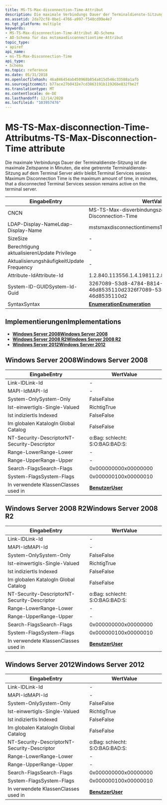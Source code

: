 ```yaml
---
title: MS-TS-Max-disconnection-Time-Attribut
description: Die maximale Verbindungs Dauer der Terminaldienste-Sitzung ist die maximale Zeitspanne in Minuten, die eine getrennte Terminaldienste-Sitzung auf dem Terminal Server aktiv bleibt.
ms.assetid: 2da72cf8-0be1-4766-a997-f540cd99e4e7
ms.tgt_platform: multiple
keywords:
- MS-TS-Max-disconnection-Time-Attribut AD-Schema
- AD-Schema für das mstsmaxdisconnectiontime-Attribut
topic_type:
- apiref
api_name:
- ms-TS-Max-Disconnection-Time
api_type:
- Schema
ms.topic: reference
ms.date: 05/31/2018
ms.openlocfilehash: 46a846454ab450968b854a815d546c33588a1afb
ms.sourcegitcommit: b77ace27b0432e7cd3863191b11926be032fbe2f
ms.translationtype: MT
ms.contentlocale: de-DE
ms.lasthandoff: 12/14/2020
ms.locfileid: "103957476"
---
```

# <a name="ms-ts-max-disconnection-time-attribute"></a><span data-ttu-id="4b88c-105">MS-TS-Max-disconnection-Time-Attribut</span><span class="sxs-lookup"><span data-stu-id="4b88c-105">ms-TS-Max-Disconnection-Time attribute</span></span>

<span data-ttu-id="4b88c-106">Die maximale Verbindungs Dauer der Terminaldienste-Sitzung ist die maximale Zeitspanne in Minuten, die eine getrennte Terminaldienste-Sitzung auf dem Terminal Server aktiv bleibt.</span><span class="sxs-lookup"><span data-stu-id="4b88c-106">Terminal Services session Maximum Disconnection Time is the maximum amount of time, in minutes, that a disconnected Terminal Services session remains active on the terminal server.</span></span>



| <span data-ttu-id="4b88c-107">Eingabe</span><span class="sxs-lookup"><span data-stu-id="4b88c-107">Entry</span></span> | <span data-ttu-id="4b88c-108">Wert</span><span class="sxs-lookup"><span data-stu-id="4b88c-108">Value</span></span> |
|-------------------|--------------------------------------|
| <span data-ttu-id="4b88c-109">CN</span><span class="sxs-lookup"><span data-stu-id="4b88c-109">CN</span></span>                | <span data-ttu-id="4b88c-110">MS-TS-Max-disverbindungszeit</span><span class="sxs-lookup"><span data-stu-id="4b88c-110">ms-TS-Max-Disconnection-Time</span></span>         |
| <span data-ttu-id="4b88c-111">LDAP-Display-Name</span><span class="sxs-lookup"><span data-stu-id="4b88c-111">Ldap-Display-Name</span></span> | <span data-ttu-id="4b88c-112">mstsmaxdisconnectiontime</span><span class="sxs-lookup"><span data-stu-id="4b88c-112">msTSMaxDisconnectionTime</span></span>             |
| <span data-ttu-id="4b88c-113">Size</span><span class="sxs-lookup"><span data-stu-id="4b88c-113">Size</span></span>              | \-                                   |
| <span data-ttu-id="4b88c-114">Berechtigung aktualisieren</span><span class="sxs-lookup"><span data-stu-id="4b88c-114">Update Privilege</span></span>  | \-                                   |
| <span data-ttu-id="4b88c-115">Aktualisierungshäufigkeit</span><span class="sxs-lookup"><span data-stu-id="4b88c-115">Update Frequency</span></span>  | \-                                   |
| <span data-ttu-id="4b88c-116">Attribute-Id</span><span class="sxs-lookup"><span data-stu-id="4b88c-116">Attribute-Id</span></span>      | <span data-ttu-id="4b88c-117">1.2.840.113556.1.4.1981</span><span class="sxs-lookup"><span data-stu-id="4b88c-117">1.2.840.113556.1.4.1981</span></span>              |
| <span data-ttu-id="4b88c-118">System-ID-GUID</span><span class="sxs-lookup"><span data-stu-id="4b88c-118">System-Id-Guid</span></span>    | <span data-ttu-id="4b88c-119">3267089-53d8-4784-B814-46d8535110d2</span><span class="sxs-lookup"><span data-stu-id="4b88c-119">326f7089-53d8-4784-b814-46d8535110d2</span></span> |
| <span data-ttu-id="4b88c-120">Syntax</span><span class="sxs-lookup"><span data-stu-id="4b88c-120">Syntax</span></span>            | [<span data-ttu-id="4b88c-121">**Enumeration**</span><span class="sxs-lookup"><span data-stu-id="4b88c-121">**Enumeration**</span></span>](s-enumeration.md) |



## <a name="implementations"></a><span data-ttu-id="4b88c-122">Implementierungen</span><span class="sxs-lookup"><span data-stu-id="4b88c-122">Implementations</span></span>

-   [<span data-ttu-id="4b88c-123">**Windows Server 2008**</span><span class="sxs-lookup"><span data-stu-id="4b88c-123">**Windows Server 2008**</span></span>](#windows-server-2008)
-   [<span data-ttu-id="4b88c-124">**Windows Server 2008 R2**</span><span class="sxs-lookup"><span data-stu-id="4b88c-124">**Windows Server 2008 R2**</span></span>](#windows-server-2008-r2)
-   [<span data-ttu-id="4b88c-125">**Windows Server 2012**</span><span class="sxs-lookup"><span data-stu-id="4b88c-125">**Windows Server 2012**</span></span>](#windows-server-2012)

## <a name="windows-server-2008"></a><span data-ttu-id="4b88c-126">Windows Server 2008</span><span class="sxs-lookup"><span data-stu-id="4b88c-126">Windows Server 2008</span></span>



| <span data-ttu-id="4b88c-127">Eingabe</span><span class="sxs-lookup"><span data-stu-id="4b88c-127">Entry</span></span> | <span data-ttu-id="4b88c-128">Wert</span><span class="sxs-lookup"><span data-stu-id="4b88c-128">Value</span></span> |
|------------------------|-----------------------------------|
| <span data-ttu-id="4b88c-129">Link-ID</span><span class="sxs-lookup"><span data-stu-id="4b88c-129">Link-Id</span></span>                | \-                                |
| <span data-ttu-id="4b88c-130">MAPI-Id</span><span class="sxs-lookup"><span data-stu-id="4b88c-130">MAPI-Id</span></span>                | \-                                |
| <span data-ttu-id="4b88c-131">System-Only</span><span class="sxs-lookup"><span data-stu-id="4b88c-131">System-Only</span></span>            | <span data-ttu-id="4b88c-132">False</span><span class="sxs-lookup"><span data-stu-id="4b88c-132">False</span></span>                             |
| <span data-ttu-id="4b88c-133">Ist-einwertig</span><span class="sxs-lookup"><span data-stu-id="4b88c-133">Is-Single-Valued</span></span>       | <span data-ttu-id="4b88c-134">Richtig</span><span class="sxs-lookup"><span data-stu-id="4b88c-134">True</span></span>                              |
| <span data-ttu-id="4b88c-135">Ist indiziert</span><span class="sxs-lookup"><span data-stu-id="4b88c-135">Is Indexed</span></span>             | <span data-ttu-id="4b88c-136">False</span><span class="sxs-lookup"><span data-stu-id="4b88c-136">False</span></span>                             |
| <span data-ttu-id="4b88c-137">Im globalen Katalog</span><span class="sxs-lookup"><span data-stu-id="4b88c-137">In Global Catalog</span></span>      | <span data-ttu-id="4b88c-138">False</span><span class="sxs-lookup"><span data-stu-id="4b88c-138">False</span></span>                             |
| <span data-ttu-id="4b88c-139">NT-Security-Descriptor</span><span class="sxs-lookup"><span data-stu-id="4b88c-139">NT-Security-Descriptor</span></span> | <span data-ttu-id="4b88c-140">o:Bag: schlecht: S:</span><span class="sxs-lookup"><span data-stu-id="4b88c-140">O:BAG:BAD:S:</span></span>                      |
| <span data-ttu-id="4b88c-141">Range-Lower</span><span class="sxs-lookup"><span data-stu-id="4b88c-141">Range-Lower</span></span>            | \-                                |
| <span data-ttu-id="4b88c-142">Range-Upper</span><span class="sxs-lookup"><span data-stu-id="4b88c-142">Range-Upper</span></span>            | \-                                |
| <span data-ttu-id="4b88c-143">Search-Flags</span><span class="sxs-lookup"><span data-stu-id="4b88c-143">Search-Flags</span></span>           | <span data-ttu-id="4b88c-144">0x00000000</span><span class="sxs-lookup"><span data-stu-id="4b88c-144">0x00000000</span></span>                        |
| <span data-ttu-id="4b88c-145">System-Flags</span><span class="sxs-lookup"><span data-stu-id="4b88c-145">System-Flags</span></span>           | <span data-ttu-id="4b88c-146">0x00000010</span><span class="sxs-lookup"><span data-stu-id="4b88c-146">0x00000010</span></span>                        |
| <span data-ttu-id="4b88c-147">In verwendete Klassen</span><span class="sxs-lookup"><span data-stu-id="4b88c-147">Classes used in</span></span>        | [<span data-ttu-id="4b88c-148">**Benutzer**</span><span class="sxs-lookup"><span data-stu-id="4b88c-148">**User**</span></span>](c-user.md)<br/> |



## <a name="windows-server-2008-r2"></a><span data-ttu-id="4b88c-149">Windows Server 2008 R2</span><span class="sxs-lookup"><span data-stu-id="4b88c-149">Windows Server 2008 R2</span></span>



| <span data-ttu-id="4b88c-150">Eingabe</span><span class="sxs-lookup"><span data-stu-id="4b88c-150">Entry</span></span> | <span data-ttu-id="4b88c-151">Wert</span><span class="sxs-lookup"><span data-stu-id="4b88c-151">Value</span></span> |
|------------------------|-----------------------------------|
| <span data-ttu-id="4b88c-152">Link-ID</span><span class="sxs-lookup"><span data-stu-id="4b88c-152">Link-Id</span></span>                | \-                                |
| <span data-ttu-id="4b88c-153">MAPI-Id</span><span class="sxs-lookup"><span data-stu-id="4b88c-153">MAPI-Id</span></span>                | \-                                |
| <span data-ttu-id="4b88c-154">System-Only</span><span class="sxs-lookup"><span data-stu-id="4b88c-154">System-Only</span></span>            | <span data-ttu-id="4b88c-155">False</span><span class="sxs-lookup"><span data-stu-id="4b88c-155">False</span></span>                             |
| <span data-ttu-id="4b88c-156">Ist-einwertig</span><span class="sxs-lookup"><span data-stu-id="4b88c-156">Is-Single-Valued</span></span>       | <span data-ttu-id="4b88c-157">Richtig</span><span class="sxs-lookup"><span data-stu-id="4b88c-157">True</span></span>                              |
| <span data-ttu-id="4b88c-158">Ist indiziert</span><span class="sxs-lookup"><span data-stu-id="4b88c-158">Is Indexed</span></span>             | <span data-ttu-id="4b88c-159">False</span><span class="sxs-lookup"><span data-stu-id="4b88c-159">False</span></span>                             |
| <span data-ttu-id="4b88c-160">Im globalen Katalog</span><span class="sxs-lookup"><span data-stu-id="4b88c-160">In Global Catalog</span></span>      | <span data-ttu-id="4b88c-161">False</span><span class="sxs-lookup"><span data-stu-id="4b88c-161">False</span></span>                             |
| <span data-ttu-id="4b88c-162">NT-Security-Descriptor</span><span class="sxs-lookup"><span data-stu-id="4b88c-162">NT-Security-Descriptor</span></span> | <span data-ttu-id="4b88c-163">o:Bag: schlecht: S:</span><span class="sxs-lookup"><span data-stu-id="4b88c-163">O:BAG:BAD:S:</span></span>                      |
| <span data-ttu-id="4b88c-164">Range-Lower</span><span class="sxs-lookup"><span data-stu-id="4b88c-164">Range-Lower</span></span>            | \-                                |
| <span data-ttu-id="4b88c-165">Range-Upper</span><span class="sxs-lookup"><span data-stu-id="4b88c-165">Range-Upper</span></span>            | \-                                |
| <span data-ttu-id="4b88c-166">Search-Flags</span><span class="sxs-lookup"><span data-stu-id="4b88c-166">Search-Flags</span></span>           | <span data-ttu-id="4b88c-167">0x00000000</span><span class="sxs-lookup"><span data-stu-id="4b88c-167">0x00000000</span></span>                        |
| <span data-ttu-id="4b88c-168">System-Flags</span><span class="sxs-lookup"><span data-stu-id="4b88c-168">System-Flags</span></span>           | <span data-ttu-id="4b88c-169">0x00000010</span><span class="sxs-lookup"><span data-stu-id="4b88c-169">0x00000010</span></span>                        |
| <span data-ttu-id="4b88c-170">In verwendete Klassen</span><span class="sxs-lookup"><span data-stu-id="4b88c-170">Classes used in</span></span>        | [<span data-ttu-id="4b88c-171">**Benutzer**</span><span class="sxs-lookup"><span data-stu-id="4b88c-171">**User**</span></span>](c-user.md)<br/> |



## <a name="windows-server-2012"></a><span data-ttu-id="4b88c-172">Windows Server 2012</span><span class="sxs-lookup"><span data-stu-id="4b88c-172">Windows Server 2012</span></span>



| <span data-ttu-id="4b88c-173">Eingabe</span><span class="sxs-lookup"><span data-stu-id="4b88c-173">Entry</span></span> | <span data-ttu-id="4b88c-174">Wert</span><span class="sxs-lookup"><span data-stu-id="4b88c-174">Value</span></span> |
|------------------------|-----------------------------------|
| <span data-ttu-id="4b88c-175">Link-ID</span><span class="sxs-lookup"><span data-stu-id="4b88c-175">Link-Id</span></span>                | \-                                |
| <span data-ttu-id="4b88c-176">MAPI-Id</span><span class="sxs-lookup"><span data-stu-id="4b88c-176">MAPI-Id</span></span>                | \-                                |
| <span data-ttu-id="4b88c-177">System-Only</span><span class="sxs-lookup"><span data-stu-id="4b88c-177">System-Only</span></span>            | <span data-ttu-id="4b88c-178">False</span><span class="sxs-lookup"><span data-stu-id="4b88c-178">False</span></span>                             |
| <span data-ttu-id="4b88c-179">Ist-einwertig</span><span class="sxs-lookup"><span data-stu-id="4b88c-179">Is-Single-Valued</span></span>       | <span data-ttu-id="4b88c-180">Richtig</span><span class="sxs-lookup"><span data-stu-id="4b88c-180">True</span></span>                              |
| <span data-ttu-id="4b88c-181">Ist indiziert</span><span class="sxs-lookup"><span data-stu-id="4b88c-181">Is Indexed</span></span>             | <span data-ttu-id="4b88c-182">False</span><span class="sxs-lookup"><span data-stu-id="4b88c-182">False</span></span>                             |
| <span data-ttu-id="4b88c-183">Im globalen Katalog</span><span class="sxs-lookup"><span data-stu-id="4b88c-183">In Global Catalog</span></span>      | <span data-ttu-id="4b88c-184">False</span><span class="sxs-lookup"><span data-stu-id="4b88c-184">False</span></span>                             |
| <span data-ttu-id="4b88c-185">NT-Security-Descriptor</span><span class="sxs-lookup"><span data-stu-id="4b88c-185">NT-Security-Descriptor</span></span> | <span data-ttu-id="4b88c-186">o:Bag: schlecht: S:</span><span class="sxs-lookup"><span data-stu-id="4b88c-186">O:BAG:BAD:S:</span></span>                      |
| <span data-ttu-id="4b88c-187">Range-Lower</span><span class="sxs-lookup"><span data-stu-id="4b88c-187">Range-Lower</span></span>            | \-                                |
| <span data-ttu-id="4b88c-188">Range-Upper</span><span class="sxs-lookup"><span data-stu-id="4b88c-188">Range-Upper</span></span>            | \-                                |
| <span data-ttu-id="4b88c-189">Search-Flags</span><span class="sxs-lookup"><span data-stu-id="4b88c-189">Search-Flags</span></span>           | <span data-ttu-id="4b88c-190">0x00000000</span><span class="sxs-lookup"><span data-stu-id="4b88c-190">0x00000000</span></span>                        |
| <span data-ttu-id="4b88c-191">System-Flags</span><span class="sxs-lookup"><span data-stu-id="4b88c-191">System-Flags</span></span>           | <span data-ttu-id="4b88c-192">0x00000010</span><span class="sxs-lookup"><span data-stu-id="4b88c-192">0x00000010</span></span>                        |
| <span data-ttu-id="4b88c-193">In verwendete Klassen</span><span class="sxs-lookup"><span data-stu-id="4b88c-193">Classes used in</span></span>        | [<span data-ttu-id="4b88c-194">**Benutzer**</span><span class="sxs-lookup"><span data-stu-id="4b88c-194">**User**</span></span>](c-user.md)<br/> |



 

 





